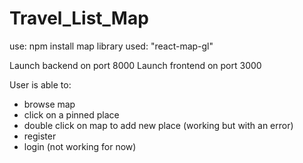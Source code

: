 # Travel_List_Map

use: npm install
map library used: "react-map-gl"

Launch backend on port 8000
Launch frontend on port 3000

User is able to:
- browse map
- click on a pinned place
- double click on map to add new place (working but with an error)
- register
- login (not working for now)